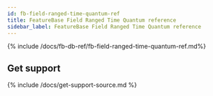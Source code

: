 ```yaml
---
id: fb-field-ranged-time-quantum-ref
title: FeatureBase Field Ranged Time Quantum reference
sidebar_label: FeatureBase Field Ranged Time Quantum reference
---
```


{% include /docs/fb-db-ref/fb-field-ranged-time-quantum-ref.md%}

## Get support

{% include /docs/get-support-source.md %}
